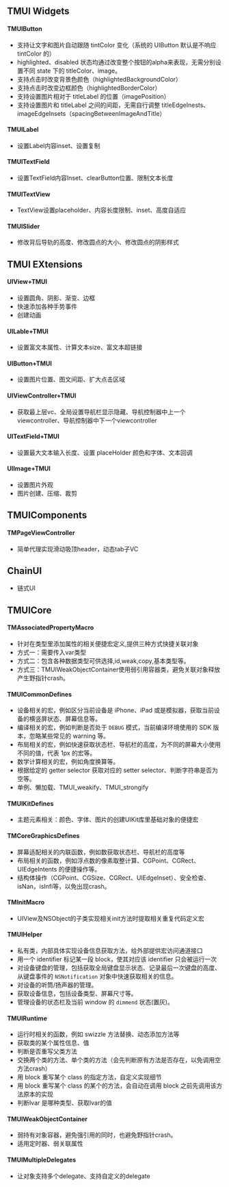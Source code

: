 ## TMUI Widgets

#### TMUIButton

- 支持让文字和图片自动跟随 tintColor 变化（系统的 UIButton 默认是不响应 tintColor 的）
-  highlighted、disabled 状态均通过改变整个按钮的alpha来表现，无需分别设置不同 state 下的 titleColor、image。
- 支持点击时改变背景色颜色（highlightedBackgroundColor）
-  支持点击时改变边框颜色（highlightedBorderColor）
- 支持设置图片相对于 titleLabel 的位置（imagePosition）
- 支持设置图片和 titleLabel 之间的间距，无需自行调整 titleEdgeInests、imageEdgeInsets（spacingBetweenImageAndTitle）

#### TMUILabel

- 设置Label内容inset、设置复制

#### TMUITextField

- 设置TextField内容Inset、clearButton位置、限制文本长度

#### TMUITextView

- TextView设置placeholder、内容长度限制、inset、高度自适应

#### TMUISlider

- 修改背后导轨的高度、修改圆点的大小、修改圆点的阴影样式





## TMUI EXtensions

#### UIView+TMUI

- 设置圆角、阴影、渐变、边框
- 快速添加各种手势事件
- 创建动画

#### UILable+TMUI

- 设置富文本属性、计算文本size、富文本超链接

#### UIButton+TMUI

- 设置图片位置、图文间距、扩大点击区域

#### UIViewController+TMUI

- 获取最上层vc、全局设置导航栏显示隐藏、导航控制器中上一个viewcontroller、导航控制器中下一个viewcontroller

#### UITextField+TMUI

- 设置最大文本输入长度、设置 placeHolder 颜色和字体、文本回调

#### UIImage+TMUI

- 设置图片外观
- 图片创建、压缩、裁剪





## TMUIComponents

#### TMPageViewController

- 简单代理实现滑动吸顶header，动态tab子VC

## ChainUI

- 链式UI







## TMUICore

#### TMAssociatedPropertyMacro

- 针对在类型里添加属性的相关便捷宏定义,提供三种方式快捷关联对象
- 方式一：需要传入var类型
- 方式二：包含各种数据类型可供选择,id,weak,copy,基本类型等。
- 方式三：TMUIWeakObjectContainer使用弱引用容器类，避免关联对象释放产生野指针crash。

#### TMUICommonDefines

- 设备相关的宏，例如区分当前设备是 iPhone、iPad 或是模拟器，获取当前设备的横竖屏状态、屏幕信息等。
- 编译相关的宏，例如判断是否处于 `DEBUG` 模式，当前编译环境使用的 SDK 版本，忽略某些常见的 warning 等。
- 布局相关的宏，例如快速获取状态栏、导航栏的高度，为不同的屏幕大小使用不同的值，代表 1px 的宏等。
- 数学计算相关的宏，例如角度换算等。
- 根据给定的 getter selector 获取对应的 setter selector、判断字符串是否为空等。
- 单例、懒加载、TMUI_weakify、TMUI_strongify

#### TMUIKitDefines

- 主题元素相关：颜色、字体、图片的创建UIKit库里基础对象的便捷宏

#### TMCoreGraphicsDefines

- 屏幕适配相关的内联函数，例如数获取状态栏、导航栏的高度等
- 布局相关的函数，例如浮点数的像素取整计算、CGPoint、CGRect、UIEdgeIntents 的便捷操作等。
- 结构体操作（CGPoint、CGSize、CGRect、UIEdgeInset）、安全检查、isNan，isInfi等，以免出现crash。

#### TMInitMacro

- UIView及NSObject的子类实现相关init方法时提取相关重复代码定义宏

#### TMUIHelper

- 私有类，内部具体实现设备信息获取方法，给外部提供宏访问通道接口
- 用一个 identifier 标记某一段 block，使其对应该 identifier 只会被运行一次
- 对设备键盘的管理，包括获取全局键盘显示状态、记录最后一次键盘的高度、从键盘事件的 `NSNotification` 对象中快速获取相关的信息。
- 对设备的听筒/扬声器的管理。
- 获取设备信息，包括设备类型、屏幕尺寸等。
- 管理设备的状态栏及当前 window 的 `dimmend` 状态(置灰)。

#### TMUIRuntime

- 运行时相关的函数，例如 swizzle 方法替换、动态添加方法等
- 获取类的某个属性信息、值
- 判断是否重写父类方法
- 交换两个类的方法、单个类的方法（会先判断原有方法是否存在，以免调用空方法crash）
- 用 block 重写某个 class 的指定方法，自定义实现细节
- 用 block 重写某个 class 的某个的方法，会自动在调用 block 之前先调用该方法原本的实现
- 判断Ivar 是哪种类型、获取Ivar的值

#### TMUIWeakObjectContainer

- 弱持有对象容器，避免强引用的同时，也避免野指针crash。
- 适用定时器、弱关联属性

#### TMUIMultipleDelegates

- 让对象支持多个delegate、支持自定义的delegate





